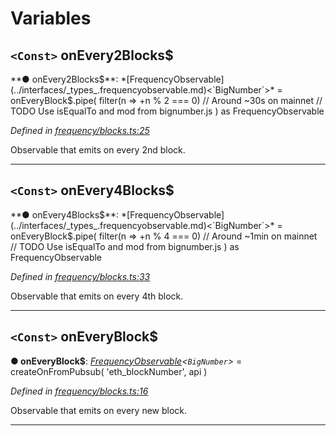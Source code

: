 

# Variables

<a id="onevery2blocks_"></a>

## `<Const>` onEvery2Blocks$

**● onEvery2Blocks$**: *[FrequencyObservable](../interfaces/_types_.frequencyobservable.md)<`BigNumber`>* =  onEveryBlock$.pipe(
  filter(n => +n % 2 === 0) // Around ~30s on mainnet // TODO Use isEqualTo and mod from bignumber.js
) as FrequencyObservable<BigNumber>

*Defined in [frequency/blocks.ts:25](https://github.com/paritytech/js-libs/blob/c75381e/packages/light.js/src/frequency/blocks.ts#L25)*

Observable that emits on every 2nd block.

___
<a id="onevery4blocks_"></a>

## `<Const>` onEvery4Blocks$

**● onEvery4Blocks$**: *[FrequencyObservable](../interfaces/_types_.frequencyobservable.md)<`BigNumber`>* =  onEveryBlock$.pipe(
  filter(n => +n % 4 === 0) // Around ~1min on mainnet // TODO Use isEqualTo and mod from bignumber.js
) as FrequencyObservable<BigNumber>

*Defined in [frequency/blocks.ts:33](https://github.com/paritytech/js-libs/blob/c75381e/packages/light.js/src/frequency/blocks.ts#L33)*

Observable that emits on every 4th block.

___
<a id="oneveryblock_"></a>

## `<Const>` onEveryBlock$

**● onEveryBlock$**: *[FrequencyObservable](../interfaces/_types_.frequencyobservable.md)<`BigNumber`>* =  createOnFromPubsub<BigNumber>(
  'eth_blockNumber',
  api
)

*Defined in [frequency/blocks.ts:16](https://github.com/paritytech/js-libs/blob/c75381e/packages/light.js/src/frequency/blocks.ts#L16)*

Observable that emits on every new block.

___

